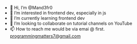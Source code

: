 - 👋 Hi, I’m @Mand3fr0
- 👀 I’m interested in frontend dev, especially in js 
- 🌱 I’m currently learning frontend dev
- 💞️ I’m looking to collaborate on tutorial channels on YouTube
- 📫 How to reach me would be via emai @ first. programmingmatters7@gmail.com

<!---
Mand3fr0/Mand3fr0 is a ✨ special ✨ repository because its `README.md` (this file) appears on your GitHub profile.
You can click the Preview link to take a look at your changes.
--->
